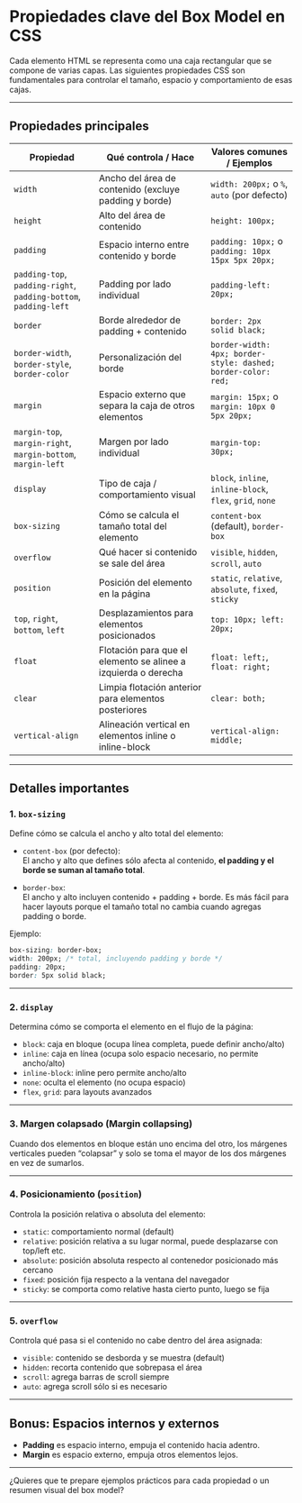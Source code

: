 
# Propiedades clave del Box Model en CSS

Cada elemento HTML se representa como una caja rectangular que se compone de varias capas. Las siguientes propiedades CSS son fundamentales para controlar el tamaño, espacio y comportamiento de esas cajas.

---

## Propiedades principales

| Propiedad       | Qué controla / Hace                                    | Valores comunes / Ejemplos                        |
|-----------------|-------------------------------------------------------|-------------------------------------------------|
| `width`         | Ancho del área de contenido (excluye padding y borde) | `width: 200px;` o `%`, `auto` (por defecto)     |
| `height`        | Alto del área de contenido                             | `height: 100px;`                                 |
| `padding`       | Espacio interno entre contenido y borde               | `padding: 10px;` o `padding: 10px 15px 5px 20px;`|
| `padding-top`, `padding-right`, `padding-bottom`, `padding-left` | Padding por lado individual                   | `padding-left: 20px;`                            |
| `border`        | Borde alrededor de padding + contenido                 | `border: 2px solid black;`                        |
| `border-width`, `border-style`, `border-color` | Personalización del borde                   | `border-width: 4px; border-style: dashed; border-color: red;`|
| `margin`        | Espacio externo que separa la caja de otros elementos  | `margin: 15px;` o `margin: 10px 0 5px 20px;`    |
| `margin-top`, `margin-right`, `margin-bottom`, `margin-left` | Margen por lado individual                      | `margin-top: 30px;`                              |
| `display`       | Tipo de caja / comportamiento visual                   | `block`, `inline`, `inline-block`, `flex`, `grid`, `none` |
| `box-sizing`    | Cómo se calcula el tamaño total del elemento           | `content-box` (default), `border-box`            |
| `overflow`      | Qué hacer si contenido se sale del área                 | `visible`, `hidden`, `scroll`, `auto`            |
| `position`      | Posición del elemento en la página                      | `static`, `relative`, `absolute`, `fixed`, `sticky` |
| `top`, `right`, `bottom`, `left` | Desplazamientos para elementos posicionados       | `top: 10px; left: 20px;`                          |
| `float`         | Flotación para que el elemento se alinee a izquierda o derecha | `float: left;`, `float: right;`                  |
| `clear`         | Limpia flotación anterior para elementos posteriores   | `clear: both;`                                   |
| `vertical-align`| Alineación vertical en elementos inline o inline-block | `vertical-align: middle;`                         |

---

## Detalles importantes

### 1. `box-sizing`

Define cómo se calcula el ancho y alto total del elemento:

- `content-box` (por defecto):  
  El ancho y alto que defines sólo afecta al contenido, **el padding y el borde se suman al tamaño total**.

- `border-box`:  
  El ancho y alto incluyen contenido + padding + borde. Es más fácil para hacer layouts porque el tamaño total no cambia cuando agregas padding o borde.

Ejemplo:

```css
box-sizing: border-box;
width: 200px; /* total, incluyendo padding y borde */
padding: 20px;
border: 5px solid black;
```

---

### 2. `display`

Determina cómo se comporta el elemento en el flujo de la página:

- `block`: caja en bloque (ocupa línea completa, puede definir ancho/alto)
- `inline`: caja en línea (ocupa solo espacio necesario, no permite ancho/alto)
- `inline-block`: inline pero permite ancho/alto
- `none`: oculta el elemento (no ocupa espacio)
- `flex`, `grid`: para layouts avanzados

---

### 3. Margen colapsado (Margin collapsing)

Cuando dos elementos en bloque están uno encima del otro, los márgenes verticales pueden “colapsar” y solo se toma el mayor de los dos márgenes en vez de sumarlos.

---

### 4. Posicionamiento (`position`)

Controla la posición relativa o absoluta del elemento:

- `static`: comportamiento normal (default)
- `relative`: posición relativa a su lugar normal, puede desplazarse con top/left etc.
- `absolute`: posición absoluta respecto al contenedor posicionado más cercano
- `fixed`: posición fija respecto a la ventana del navegador
- `sticky`: se comporta como relative hasta cierto punto, luego se fija

---

### 5. `overflow`

Controla qué pasa si el contenido no cabe dentro del área asignada:

- `visible`: contenido se desborda y se muestra (default)
- `hidden`: recorta contenido que sobrepasa el área
- `scroll`: agrega barras de scroll siempre
- `auto`: agrega scroll sólo si es necesario

---

## Bonus: Espacios internos y externos

- **Padding** es espacio interno, empuja el contenido hacia adentro.
- **Margin** es espacio externo, empuja otros elementos lejos.

---

¿Quieres que te prepare ejemplos prácticos para cada propiedad o un resumen visual del box model?  
